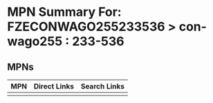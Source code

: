 



# MPN Summary For: FZECONWAGO255233536 > con-wago255 : 233-536

## MPNs
  

|MPN|Direct Links|Search Links|
| :--- | :--- | :--- |
||||
